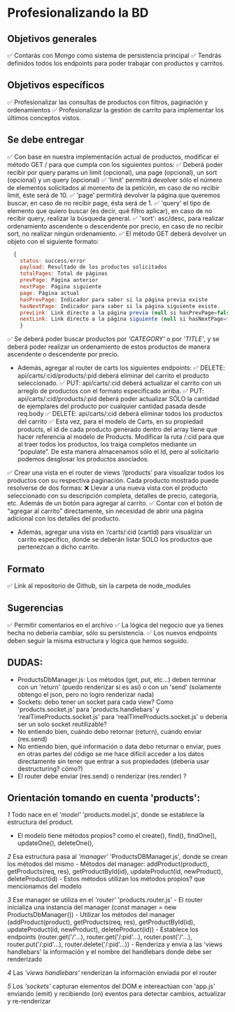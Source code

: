 # Profesionalizando la BD

## Objetivos generales

✅ Contarás con Mongo como sistema de persistencia principal
✅ Tendrás definidos todos los endpoints para poder trabajar con productos y carritos.

## Objetivos específicos

✅ Profesionalizar las consultas de productos con filtros, paginación y ordenamientos
✅ Profesionalizar la gestión de carrito para implementar los últimos conceptos vistos.

## Se debe entregar

✅ Con base en nuestra implementación actual de productos, modificar el método GET / para que cumpla con los siguientes puntos:
  ✅ Deberá poder recibir por query params un limit (opcional), una page (opcional), un sort (opcional) y un query (opcional)
    ✅ 'limit' permitirá devolver sólo el número de elementos solicitados al momento de la petición, en caso de no recibir limit, éste será de 10.
    ✅ 'page' permitirá devolver la página que queremos buscar, en caso de no recibir page, ésta será de 1.
    ✅ 'query' el tipo de elemento que quiero buscar (es decir, qué filtro aplicar), en caso de no recibir query, realizar la búsqueda general.
    ✅ 'sort': asc/desc, para realizar ordenamiento ascendente o descendente por precio, en caso de no recibir sort, no realizar ningún ordenamiento.
  ✅ El método GET deberá devolver un objeto con el siguiente formato:
  ```js
    {
      status: success/error
      payload: Resultado de los productos solicitados
      totalPages: Total de páginas
      prevPage: Página anterior
      nextPage: Página siguiente
      page: Página actual
      hasPrevPage: Indicador para saber si la página previa existe
      hasNextPage: Indicador para saber si la página siguiente existe.
      prevLink: Link directo a la página previa (null si hasPrevPage=false)
      nextLink: Link directo a la página siguiente (null si hasNextPage=false)
      }
  ```
  ✅ Se deberá poder buscar productos por _'CATEGORY'_ o por _'TITLE'_, y se deberá poder realizar un ordenamiento de estos productos de manera ascendente o descendente por precio.
  
  - Además, agregar al router de carts los siguientes endpoints:
    ✅ DELETE: api/carts/:cid/products/:pid deberá eliminar del carrito el producto seleccionado.
    ✅ PUT: api/carts/:cid deberá actualizar el carrito con un arreglo de productos con el formato especificado arriba.
    ✅ PUT: api/carts/:cid/products/:pid deberá poder actualizar SÓLO la cantidad de ejemplares del producto por cualquier cantidad pasada desde req.body
    ✅ DELETE: api/carts/:cid deberá eliminar todos los productos del carrito 
    ✅ Esta vez, para el modelo de Carts, en su propiedad products, el id de cada producto generado dentro del array tiene que hacer referencia al modelo de Products. Modificar la ruta /:cid para que al traer todos los productos, los traiga completos mediante un “populate”. De esta manera almacenamos sólo el Id, pero al solicitarlo podemos desglosar los productos asociados.
  
  ✅ Crear una vista en el router de views ‘/products’ para visualizar todos los productos con su respectiva paginación. Cada producto mostrado puede resolverse de dos formas:
  ❌ Llevar a una nueva vista con el producto seleccionado con su descripción completa, detalles de precio, categoría, etc. Además de un botón para agregar al carrito.
  ✅ Contar con el botón de “agregar al carrito” directamente, sin necesidad de abrir una página adicional con los detalles del producto.
  - Además, agregar una vista en ‘/carts/:cid (cartId) para visualizar un carrito específico, donde se deberán listar SOLO los productos que pertenezcan a dicho carrito. 
  
## Formato

✅ Link al repositorio de Github, sin la carpeta de node_modules

## Sugerencias

✅ Permitir comentarios en el archivo
✅ La lógica del negocio que ya tienes hecha no debería cambiar, sólo su persistencia. 
✅ Los nuevos endpoints deben seguir la misma estructura y lógica que hemos seguido.

## DUDAS:

- ProductsDbManager.js: Los métodos (get, put, etc...) deben terminar con un 'return' (puedo renderizar si es así) o con un 'send' (solamente obtengo el json, pero no logro renderizar nada)
- Sockets: debo tener un socket para cada view? Como 'products.socket.js' para 'products.handlebars' y 'realTimeProducts.socket.js' para 'realTimeProducts.socket.js' o debería ser un solo socket reutilizable?
- No entiendo bien, cuándo debo retornar (return), cuándo enviar (res.send)
- No entiendo bien, qué información o data debo returnar o enviar, pues en otras partes del código se me hace difícil acceder a los datos directamente sin tener que entrar a sus propiedades (debería usar destructuring? cómo?) 
- El router debe enviar (res.send) o renderizar (res.render) ?

## Orientación tomando en cuenta 'products':

_1_ Todo nace en el _'model'_ 'products.model.js', donde se establece la estructura del product.
  - El modelo tiene métodos propios? como el create(), find(), findOne(), updateOne(), deleteOne(),
  
_2_ Esa estructura pasa al _'manager'_ 'ProductsDBManager.js', donde se crean los métodos del mismo
    - Métodos del manager: addProduct(product), getProducts(req, res), getProductById(id), updateProduct(id, newProduct), deleteProduct(id)
    - Estos métodos utilizan los métodos propios? que mencionamos del modelo

_3_ Ese manager se utiliza en el _'router'_ 'products.router.js' 
      - El router inicializa una instancia del manager (const manager = new ProductsDbManager())
      - Utilizar los métodos del manager (addProduct(product), getProducts(req, res), getProductById(id), updateProduct(id, newProduct), deleteProduct(id))
      - Establece los endpoints (router.get('/'...), router.get('/:pid'...), router.post('/'...), router.put('/:pid'...), router.delete('/:pid'...))
      - Renderiza y envía a las 'views handlebars' la información y el nombre del handlebars donde debe ser renderizado
  
_4_ Las _'views handlebars'_ renderizan la información enviada por el router

_5_ Los _'sockets'_ capturan elementos del DOM e intereactúan con 'app.js' enviando (emit) y recibiendo (on) eventos para detectar cambios, actualizar y re-renderizar